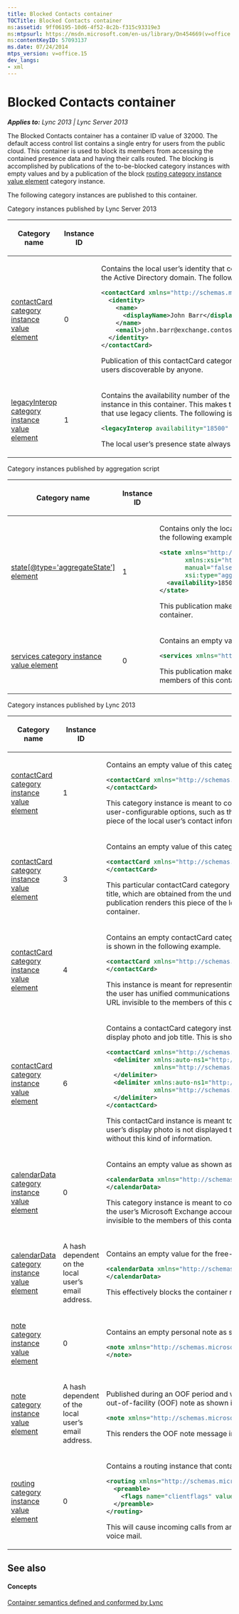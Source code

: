 ```yaml
---
title: Blocked Contacts container
TOCTitle: Blocked Contacts container
ms:assetid: 9ff06195-10d6-4f52-8c2b-f315c93319e3
ms:mtpsurl: https://msdn.microsoft.com/en-us/library/Dn454669(v=office.15)
ms:contentKeyID: 57093137
ms.date: 07/24/2014
mtps_version: v=office.15
dev_langs:
- xml
---
```


# Blocked Contacts container


_**Applies to:** Lync 2013 | Lync Server 2013_

The Blocked Contacts container has a container ID value of 32000. The default access control list contains a single entry for users from the public cloud. This container is used to block its members from accessing the contained presence data and having their calls routed. The blocking is accomplished by publications of the to-be-blocked category instances with empty values and by a publication of the block [routing category instance value element](routing-category-instance-value-element.md) category instance.

The following category instances are published to this container.

Category instances published by Lync Server 2013

<table>
<colgroup>
<col style="width: 33%" />
<col style="width: 33%" />
<col style="width: 33%" />
</colgroup>
<thead>
<tr class="header">
<th><p>Category name</p></th>
<th><p>Instance ID</p></th>
<th><p>Description</p></th>
</tr>
</thead>
<tbody>
<tr class="odd">
<td><p><a href="contactcard-category-instance-value-element.md">contactCard category instance value element</a></p></td>
<td><p>0</p></td>
<td><p>Contains the local user’s identity that consists of the display name and email address as provisioned from the Active Directory domain. The following is an example of this category instance.</p>

```XML
<contactCard xmlns="http://schemas.microsoft.com/2006/09/sip/contactcard">
  <identity>
    <name>
      <displayName>John Barr</displayName>
    </name>
    <email>john.barr@exchange.contoso.com</email>
  </identity>
</contactCard>
```

<p>Publication of this contactCard category instance ensures that all user identities are visible, making all the users discoverable by anyone.</p></td>
</tr>
<tr class="even">
<td><p><a href="legacyinterop-category-instance-value-element.md">legacyInterop category instance value element</a></p></td>
<td><p>1</p></td>
<td><p>Contains the availability number of the corresponding <a href="state-element_4.md">state[@type='aggregateState'] element</a> category instance in this container. This makes the local user’s presence status available to the container members that use legacy clients. The following is an example of this category instance.</p>

```XML
<legacyInterop availability="18500" xmlns="http://schemas.microsoft.com/2006/09/sip/categories" />
```

<p>The local user’s presence state always appears Offline to the members of this container.</p></td>
</tr>
</tbody>
</table>


Category instances published by aggregation script

<table>
<colgroup>
<col style="width: 33%" />
<col style="width: 33%" />
<col style="width: 33%" />
</colgroup>
<thead>
<tr class="header">
<th><p>Category name</p></th>
<th><p>Instance ID</p></th>
<th><p>Description</p></th>
</tr>
</thead>
<tbody>
<tr class="odd">
<td><p><a href="state-element_4.md">state[@type='aggregateState'] element</a></p></td>
<td><p>1</p></td>
<td><p>Contains only the local user’s current availability number. This is shown in the following example.</p>

```XML
<state xmlns="http://schemas.microsoft.com/2006/09/sip/state" 
       xmlns:xsi="http://www.w3.org/2001/XMLSchema-instance" 
       manual="false" 
       xsi:type="aggregateState">
  <availability>18500</availability>
</state>
```

<p>This publication makes the local user appear offline to the members of this container.</p></td>
</tr>
<tr class="even">
<td><p><a href="services-category-instance-value-element.md">services category instance value element</a></p></td>
<td><p>0</p></td>
<td><p>Contains an empty value as shown in the following example.</p>

```XML
<services xmlns="http://schemas.microsoft.com/2006/09/sip/service" />
```

<p>This publication makes the local user’s presence capabilities invisible to members of this container.</p></td>
</tr>
</tbody>
</table>


Category instances published by Lync 2013

<table>
<colgroup>
<col style="width: 33%" />
<col style="width: 33%" />
<col style="width: 33%" />
</colgroup>
<thead>
<tr class="header">
<th><p>Category name</p></th>
<th><p>Instance ID</p></th>
<th><p>Description</p></th>
</tr>
</thead>
<tbody>
<tr class="odd">
<td><p><a href="contactcard-category-instance-value-element.md">contactCard category instance value element</a></p></td>
<td><p>1</p></td>
<td><p>Contains an empty value of this category instance as shown in the following example.</p>

```XML
<contactCard xmlns="http://schemas.microsoft.com/2006/09/sip/contactcard">
</contactCard>
```

<p>This category instance is meant to contain the local user’s contact information as constructed from the user-configurable options, such as the local user’s home phone number. This publication renders this piece of the local user’s contact information invisible to the members of this container.</p></td>
</tr>
<tr class="even">
<td><p><a href="contactcard-category-instance-value-element.md">contactCard category instance value element</a></p></td>
<td><p>3</p></td>
<td><p>Contains an empty value of this category instance as shown in the following example.</p>

```XML
<contactCard xmlns="http://schemas.microsoft.com/2006/09/sip/contactcard">
</contactCard>
```

<p>This particular contactCard category instance is meant for the local user’s company description and job title, which are obtained from the underlying Microsoft Lync Server 2013 Address Book Server. This publication renders this piece of the local user’s contact information invisible to the members of this container.</p></td>
</tr>
<tr class="odd">
<td><p><a href="contactcard-category-instance-value-element.md">contactCard category instance value element</a></p></td>
<td><p>4</p></td>
<td><p>Contains an empty contactCard category instance without the server-provisioned voice mail URL. This is shown in the following example.</p>

```XML
<contactCard xmlns="http://schemas.microsoft.com/2006/09/sip/contactcard" isUCEnabled="true">
</contactCard>
```

<p>This instance is meant for representing the server-provisioned voice mail URL of the local user when the user has unified communications (UC) enabled. This publication renders the local user’s voice mail URL invisible to the members of this container.</p></td>
</tr>
<tr class="even">
<td><p><a href="contactcard-category-instance-value-element.md">contactCard category instance value element</a></p></td>
<td><p>6</p></td>
<td><p>Contains a contactCard category instance without the intended information about the local user’s display photo and job title. This is shown in the following example.</p>

```XML
<contactCard xmlns="http://schemas.microsoft.com/2006/09/sip/contactcard">
  <delimiter xmlns:auto-ns1="http://schemas.microsoft.com/2006/09/sip/contactcard" 
             xmlns="http://schemas.microsoft.com/2006/09/sip/commontypes">
  </delimiter>
  <delimiter xmlns:auto-ns1="http://schemas.microsoft.com/2006/09/sip/contactcard" 
             xmlns="http://schemas.microsoft.com/2006/09/sip/commontypes">
  </delimiter>
</contactCard>
```

<p>This contactCard instance is meant to contain the local user’s job title and display photo. The local user’s display photo is not displayed to the members of this container when this instance is published without this kind of information.</p></td>
</tr>
<tr class="odd">
<td><p><a href="calendardata-category-instance-value-element.md">calendarData category instance value element</a></p></td>
<td><p>0</p></td>
<td><p>Contains an empty value as shown as follows.</p>

```XML
<calendarData xmlns="http://schemas.microsoft.com/2006/09/sip/calendarData">
</calendarData>
```

<p>This category instance is meant to contain the local user’s working hours information as obtained from the user’s Microsoft Exchange account. This publication renders this working-hours information invisible to the members of this container.</p></td>
</tr>
<tr class="even">
<td><p><a href="calendardata-category-instance-value-element.md">calendarData category instance value element</a></p></td>
<td><p>A hash dependent on the local user’s email address.</p></td>
<td><p>Contains an empty value for the free-busy information, as shown in the following example.</p>

```XML
<calendarData xmlns="http://schemas.microsoft.com/2006/09/sip/calendarData">
</calendarData>
```

<p>This effectively blocks the container members from accessing the local user’s free-busy information.</p></td>
</tr>
<tr class="odd">
<td><p><a href="note-category-instance-value-element.md">note category instance value element</a></p></td>
<td><p>0</p></td>
<td><p>Contains an empty personal note as shown in the following example.</p>

```XML
<note xmlns="http://schemas.microsoft.com/2006/09/sip/note">
</note>
```

</td>
</tr>
<tr class="even">
<td><p><a href="note-category-instance-value-element.md">note category instance value element</a></p></td>
<td><p>A hash dependent of the local user’s email address.</p></td>
<td><p>Published during an OOF period and when the OOF message is set, this instance contains an empty out-of-facility (OOF) note as shown in the following example.</p>

```XML
<note xmlns="http://schemas.microsoft.com/2006/09/sip/note"></note>
```

<p>This renders the OOF note message invisible to the members of this container.</p></td>
</tr>
<tr class="odd">
<td><p><a href="routing-category-instance-value-element.md">routing category instance value element</a></p></td>
<td><p>0</p></td>
<td><p>Contains a routing instance that contains the block rule. This is shown in the following example.</p>

```XML
<routing xmlns="http://schemas.microsoft.com/02/2006/sip/routing" name="rtcdefault" version="1">
  <preamble>
    <flags name="clientflags" value="block" />
  </preamble>
</routing>
```

<p>This will cause incoming calls from any member of this container blocked and routed to the local user’s voice mail.</p></td>
</tr>
</tbody>
</table>


## See also

#### Concepts

[Container semantics defined and conformed by Lync](container-semantics-defined-and-conformed-by-lync.md)

